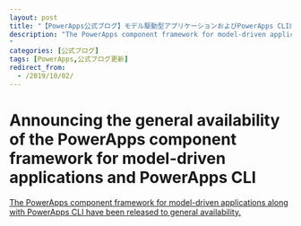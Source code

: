 ```yaml
---
layout: post
title: "【PowerApps公式ブログ】モデル駆動型アプリケーションおよびPowerApps CLI向けのPCFの一般提供を発表"
description: "The PowerApps component framework for model-driven applications along with PowerApps CLI have been released to general availability.
"
categories: [公式ブログ]
tags: [PowerApps,公式ブログ更新]
redirect_from:
  - /2019/10/02/
---
```


# Announcing the general availability of the PowerApps component framework for model-driven applications and PowerApps CLI

[The PowerApps component framework for model-driven applications along with PowerApps CLI have been released to general availability.
](https://powerapps.microsoft.com/ja-jp/blog/announcing-the-general-availability-of-the-powerapps-component-framework-for-model-driven-applications-and-powerapps-cli/)
